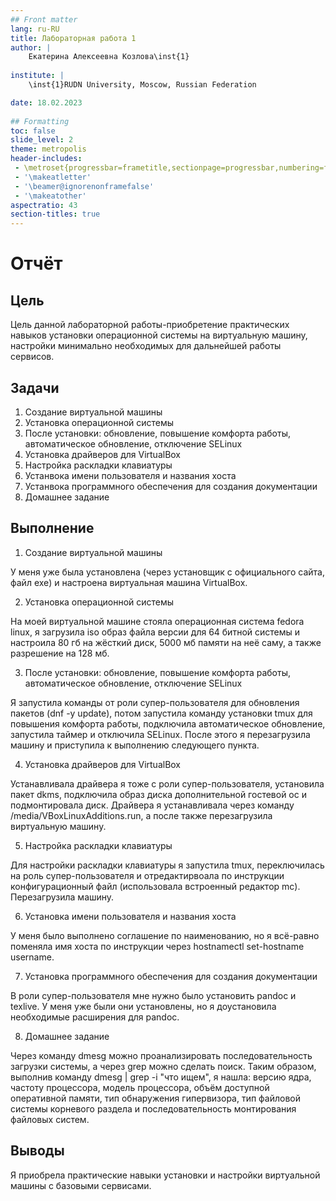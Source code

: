 ```yaml
---
## Front matter
lang: ru-RU
title: Лабораторная работа 1
author: |
    Екатерина Алексеевна Козлова\inst{1}
    
institute: |
    \inst{1}RUDN University, Moscow, Russian Federation

date: 18.02.2023
 
## Formatting
toc: false
slide_level: 2
theme: metropolis
header-includes: 
 - \metroset{progressbar=frametitle,sectionpage=progressbar,numbering=fraction}
 - '\makeatletter'
 - '\beamer@ignorenonframefalse'
 - '\makeatother'
aspectratio: 43
section-titles: true
---
```

 
# Отчёт
 
## Цель
 
Цель данной лабораторной работы-приобретение практических навыков установки операционной системы на виртуальную машину, настройки минимально необходимых для дальнейшей работы сервисов.
 
## Задачи
 
1. Создание виртуальной машины
2. Установка операционной системы
3. После установки: обновление, повышение комфорта работы, автоматическое обновление, отключение SELinux 
4. Установка драйверов для VirtualBox
5. Настройка раскладки клавиатуры
6. Устанвока имени пользователя и названия хоста
7. Устанвока программного обеспечения для создания документации
8. Домашнее задание

## Выполнение
 
1. Создание виртуальной машины

У меня уже была установлена (через установщик с официального сайта, файл exe) и настроена виртуальная машина VirtualBox.

2. Установка операционной системы

На моей виртуальной машине стояла операционная система fedora linux, я загрузила iso образ файла версии для 64 битной системы и настроила 80 гб на жёсткий диск, 5000 мб памяти на неё саму, а также разрешение на 128 мб. 


3. После установки: обновление, повышение комфорта работы, автоматическое обновление, отключение SELinux 

Я запустила команды от роли супер-пользователя для обновления пакетов (dnf -y update), потом запустила команду установки tmux для повышения комфорта работы, подключила автоматическое обновление, запустила таймер и отключила SELinux. После этого я перезагрузила машину и приступила к выполнению следующего пункта.

4. Установка драйверов для VirtualBox

Устанавливала драйвера я тоже с роли супер-пользователя, установила пакет dkms, подключила образ диска дополнительной гостевой ос и подмонтировала диск. Драйвера я устанавливала через команду /media/VBoxLinuxAdditions.run, а после также перезагрузила виртуальную машину.

5. Настройка раскладки клавиатуры

Для настройки раскладки клавиатуры я запустила tmux, переключилась на роль супер-пользователя и отредактирвоала по инструкции конфигурационный файл (использовала встроенный редактор mc). Перезагрузила машину.

6. Установка имени пользователя и названия хоста

У меня было выполнено соглашение по наименованию, но я всё-равно поменяла имя хоста по инструкции через hostnamectl set-hostname username.

7. Установка программного обеспечения для создания документации

В роли супер-пользователя мне нужно было установить pandoc и texlive. У меня уже были они установлены, но я доустановила необходимые расширения для pandoc. 

8. Домашнее задание

Через команду dmesg можно проанализировать последовательность загрузки системы, а через grep можно сделать поиск. Таким образом, выполнив команду dmesg | grep -i "что ищем", я нашла: версию ядра, частоту процессора, модель процессора, объём доступной оперативной памяти, тип обнаружения гипервизора, тип файловой системы корневого раздела и последовательность монтирования файловых систем.
 
## Выводы
 
Я приобрела практические навыки установки и настройки виртуальной машины с базовыми сервисами.
 

